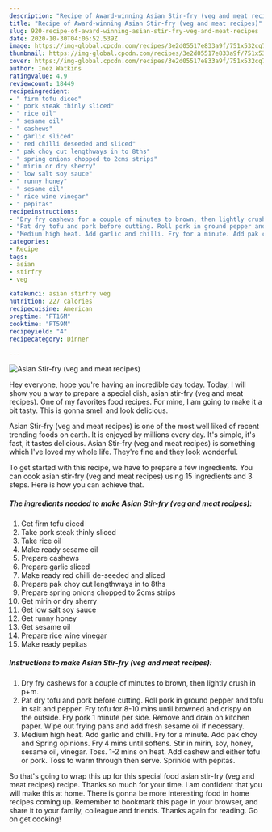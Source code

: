 ```yaml
---
description: "Recipe of Award-winning Asian Stir-fry (veg and meat recipes)"
title: "Recipe of Award-winning Asian Stir-fry (veg and meat recipes)"
slug: 920-recipe-of-award-winning-asian-stir-fry-veg-and-meat-recipes
date: 2020-10-30T04:06:52.539Z
image: https://img-global.cpcdn.com/recipes/3e2d05517e833a9f/751x532cq70/asian-stir-fry-veg-and-meat-recipes-recipe-main-photo.jpg
thumbnail: https://img-global.cpcdn.com/recipes/3e2d05517e833a9f/751x532cq70/asian-stir-fry-veg-and-meat-recipes-recipe-main-photo.jpg
cover: https://img-global.cpcdn.com/recipes/3e2d05517e833a9f/751x532cq70/asian-stir-fry-veg-and-meat-recipes-recipe-main-photo.jpg
author: Inez Watkins
ratingvalue: 4.9
reviewcount: 18449
recipeingredient:
- " firm tofu diced"
- " pork steak thinly sliced"
- " rice oil"
- " sesame oil"
- " cashews"
- " garlic sliced"
- " red chilli deseeded and sliced"
- " pak choy cut lengthways in to 8ths"
- " spring onions chopped to 2cms strips"
- " mirin or dry sherry"
- " low salt soy sauce"
- " runny honey"
- " sesame oil"
- " rice wine vinegar"
- " pepitas"
recipeinstructions:
- "Dry fry cashews for a couple of minutes to brown, then lightly crush in p+m."
- "Pat dry tofu and pork before cutting. Roll pork in ground pepper and tofu in salt and pepper. Fry tofu for 8-10 mins until browned and crispy on the outside. Fry pork 1 minute per side. Remove and drain on kitchen paper. Wipe out frying pans and add fresh sesame oil if necessary."
- "Medium high heat. Add garlic and chilli. Fry for a minute. Add pak choy and Spring opinions. Fry 4 mins until softens. Stir in mirin, soy, honey, sesame oil, vinegar. Toss. 1-2 mins on heat. Add cashew and either tofu or pork. Toss to warm through then serve. Sprinkle with pepitas."
categories:
- Recipe
tags:
- asian
- stirfry
- veg

katakunci: asian stirfry veg 
nutrition: 227 calories
recipecuisine: American
preptime: "PT16M"
cooktime: "PT59M"
recipeyield: "4"
recipecategory: Dinner

---
```



![Asian Stir-fry (veg and meat recipes)](https://img-global.cpcdn.com/recipes/3e2d05517e833a9f/751x532cq70/asian-stir-fry-veg-and-meat-recipes-recipe-main-photo.jpg)

Hey everyone, hope you're having an incredible day today. Today, I will show you a way to prepare a special dish, asian stir-fry (veg and meat recipes). One of my favorites food recipes. For mine, I am going to make it a bit tasty. This is gonna smell and look delicious.



Asian Stir-fry (veg and meat recipes) is one of the most well liked of recent trending foods on earth. It is enjoyed by millions every day. It's simple, it's fast, it tastes delicious. Asian Stir-fry (veg and meat recipes) is something which I've loved my whole life. They're fine and they look wonderful.


To get started with this recipe, we have to prepare a few ingredients. You can cook asian stir-fry (veg and meat recipes) using 15 ingredients and 3 steps. Here is how you can achieve that.

<!--inarticleads1-->

##### The ingredients needed to make Asian Stir-fry (veg and meat recipes):

1. Get  firm tofu diced
1. Take  pork steak thinly sliced
1. Take  rice oil
1. Make ready  sesame oil
1. Prepare  cashews
1. Prepare  garlic sliced
1. Make ready  red chilli de-seeded and sliced
1. Prepare  pak choy cut lengthways in to 8ths
1. Prepare  spring onions chopped to 2cms strips
1. Get  mirin or dry sherry
1. Get  low salt soy sauce
1. Get  runny honey
1. Get  sesame oil
1. Prepare  rice wine vinegar
1. Make ready  pepitas




<!--inarticleads2-->

##### Instructions to make Asian Stir-fry (veg and meat recipes):

1. Dry fry cashews for a couple of minutes to brown, then lightly crush in p+m.
1. Pat dry tofu and pork before cutting. Roll pork in ground pepper and tofu in salt and pepper. Fry tofu for 8-10 mins until browned and crispy on the outside. Fry pork 1 minute per side. Remove and drain on kitchen paper. Wipe out frying pans and add fresh sesame oil if necessary.
1. Medium high heat. Add garlic and chilli. Fry for a minute. Add pak choy and Spring opinions. Fry 4 mins until softens. Stir in mirin, soy, honey, sesame oil, vinegar. Toss. 1-2 mins on heat. Add cashew and either tofu or pork. Toss to warm through then serve. Sprinkle with pepitas.




So that's going to wrap this up for this special food asian stir-fry (veg and meat recipes) recipe. Thanks so much for your time. I am confident that you will make this at home. There is gonna be more interesting food in home recipes coming up. Remember to bookmark this page in your browser, and share it to your family, colleague and friends. Thanks again for reading. Go on get cooking!
